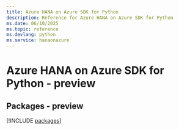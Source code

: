 ```yaml
---
title: Azure HANA on Azure SDK for Python
description: Reference for Azure HANA on Azure SDK for Python
ms.date: 06/10/2025
ms.topic: reference
ms.devlang: python
ms.service: hanaonazure
---
```

# Azure HANA on Azure SDK for Python - preview
## Packages - preview
[!INCLUDE [packages](hana-on-azure-index.md)]